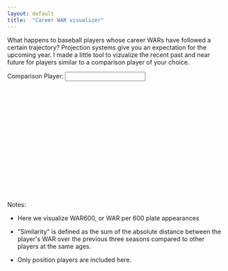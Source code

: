 ```yaml
---
layout: default
title:  "Career WAR visualizer"
---
```

What happens to baseball players whose career WARs have followed a certain trajectory? Projection systems give you an expectation for the upcoming year. I made a little tool to vizualize the recent past and near future for players similar to a comparison player of your choice.

<style>
    .baseline {
        fill: none;
        stroke: red;
        stroke-linejoin: round;
        stroke-linecap: round;
        stroke-width: 4.5;
    }
    .similar {
        fill: none;
        stroke: #999999;
        stroke-linejoin: round;
        stroke-linecap: round;
        stroke-width: 2;
    }

    .svg-container{
         display: inline-block;
         position: relative;
         width: 100%;
         vertical-align: middle; /* top | middle | bottom ... do what you want */
    }

    .my-svg{ /* svg into : object, img or inline */
        display: block;
        position: absolute;
        top: 0;
        left: 0;
        width: 100%; /* only required for <img /> */
    }
    form {
        display:inline;
    }
    text {
        font-size:20px;
    }
</style>

<div>Comparison Player: 
<form id="playerForm">
    <input type="text" id="inputPlayerName">
</form>
</div>
<div class="svg-container">
    <svg preserveAspectRatio="xMinYMin meet" viewBox="0 0 960 500">
    </svg>
</div>

<link rel="stylesheet" href="{{"/public/css/auto-complete.css" | relative_url }}">
<script src="https://d3js.org/d3.v4.min.js"></script>
<script src="{{"/public/js/auto-complete.min.js" | relative_url }}"></script>
<script type="text/javascript">
    var svg = d3.select("svg"),
    margin = {top: 20, right: 20, bottom: 30, left: 50},
    width = 960 - margin.left - margin.right,
    height = 500 - margin.top - margin.bottom,
    g = svg.append("g").attr("transform", "translate(" + margin.left + "," + margin.top + ")"),
    players;
    
    var x = d3.scaleLinear()
        .domain([28, 33])
        .rangeRound([0, width]);
    var y = d3.scaleLinear()
            .domain([-2, 10])
            .rangeRound([height, 0]);

    g.append("g")
        .attr("class", "xaxis")
        .attr("transform", "translate(0," + height + ")")
        .call(d3.axisBottom(x).ticks(5).tickFormat(d3.format(".0f")));
    
    g.append("g")
        .call(d3.axisLeft(y))
        .append("text")
        .attr("fill", "#000")
        .attr("transform", "rotate(-90)")
        .attr("y", 6)
        .attr("dy", ".71em")
        .attr("text-anchor", "end")
        .text("WAR600");


    function compareTo(baseId){
        // update for future years
        const comparisonYear = 2017;
        // could be changed via UI
        const yearsToConsider = 3;

        var baselinePlayer = players.find((d) => d.key == baseId);

        // look back number of years requested
        const minAge = (baselinePlayer.values[0].Age - baselinePlayer.values[0].Season +
                         comparisonYear - yearsToConsider + 1);
        // two years past comparison year
        const maxAge = minAge + yearsToConsider+1;
        // only want to compare to players with an appropriate future
        comparable = players.filter((player)=> player.values.some((obj)=>obj.Age == maxAge));
        // add in original player
        comparable.push(baselinePlayer)
        // calculate difference for comparables and add to object
        comparable = comparable.map(function(player){
            player.difference = difference(baselinePlayer, player, minAge, maxAge);
            return player
        });
        
        // take twenty most similar players
        var similar = comparable.sort((player1,player2) => player1.difference-player2.difference).slice(0, 21);
        
        // sort by Age for graphing
        similar = similar.map((player) => {
            player.values = player.values.sort((year1, year2) => year1.Age - year2.Age);
            return player;
            });
        
        // create x scale from minimum age to maximum age
        x = d3.scaleLinear()
            .domain([minAge, maxAge])
            .rangeRound([0, width]);

        // line function based on defined x and y scales
        line = d3.line()
            .x((d) => x(d.Age))
            .y((d) => y(d.WAR600));

        // update axis
        g.select(".xaxis")
            .call(d3.axisBottom(x).ticks(yearsToConsider+2).tickFormat(d3.format(".0f")));

        // update selection for similar players
        var similarSelection = g.selectAll("path.similar")
            .data(similar.slice(1,21));
        
        // update selection for baseline player
        var baselineSelection = g.selectAll("path.baseline")
            .data(similar.slice(0,1));

        // remove outgoing data
        similarSelection.exit().remove();
        baselineSelection.exit().remove();

        // for new similar players, draw lines
        // opacity depends exponentially on similarity
        similarSelection
            .enter()
            .append("path")
            .attr("class", "similar")
            .merge(similarSelection)
            .attr("d", (d) => line(d.values.filter((d)=>d.Age >= minAge && d.Age <= maxAge)))
            .style("stroke-opacity", (d)=>1.54*Math.exp(-d.difference*1.74));

        // draw new baseline player
        baselineSelection
            .enter()
            .append("path")
            .attr("class", "baseline")
            .merge(baselineSelection)
            .attr("d", (d) => line(d.values.filter((d)=>d.Age >= minAge && d.Age <= maxAge)));
    }
    
    function difference(baselinePlayer, comparisonPlayer, minAge, maxAge){
        const mostRecentAge = (maxAge - 2);
        totalDiff = baselinePlayer.values.reduce((runningTotal, currentObj) => {
            baselineAge = currentObj.Age;
            if (baselineAge >= minAge && baselineAge <= maxAge){
                correspondingPlayerYear = comparisonPlayer.values.find((d)=>d.Age == baselineAge);
                var currentDiff = Math.abs(+currentObj.WAR600 - 
                    (correspondingPlayerYear ? +correspondingPlayerYear.WAR600 : 0));
                if (baselineAge == mostRecentAge){
                    currentDiff = currentDiff * 0.6;
                } else if (baselineAge == mostRecentAge - 1){
                    currentDiff = currentDiff * 0.3;
                } else if (baselineAge == mostRecentAge - 2){
                    currentDiff = currentDiff * 0.1;
                }
            } else {
                currentDiff = 0;
            }
            
            return runningTotal + currentDiff;
        }, 0);

        return totalDiff;
    }

    document.addEventListener("DOMContentLoaded", function(){
            // Handler when the DOM is fully loaded

            d3.csv("seasons.csv", function(data){
                // create array of players indexed by playerid
            players = d3.nest()
                        .key((d)=>d.playerid)
                        .entries(data);
            // calculate WAR600 for each player-year
            players = players.map((playerObject) => {
                playerObject.values = playerObject.values.map((year) => {
                    year.WAR600 = (+year.WAR / + year.PA) * 600;
                    return year;
                })
                return playerObject;
            });

            // players who have a recent season can be chosen for comparison
            var recentPlayers = players.filter((player) => player.values.some((d)=>d.Season == "2017"));
            // get name out of one of the seasons for player
            recentPlayers = recentPlayers.map((d) => ({id: d.key, Name: d.values[0].Name}));
            
            // create autoComplete based on player names
            new autoComplete({
                selector: '#inputPlayerName',
                minChars: 2,
                source: function(term, suggest){
                    term = term.toLowerCase();
                    var matches = [];
                    for (i=0; i<recentPlayers.length; i++) {
                        if (~recentPlayers[i].Name.toLowerCase().indexOf(term)) {
                            matches.push(recentPlayers[i]);
                        }
                    }
                    suggest(matches);
                },
                // render options in autocomplete with player name and player id as attribute
                renderItem: function (item, search){
                        search = search.replace(/[-\/\\^$*+?.()|[\]{}]/g, '\\$&');
                        var re = new RegExp("(" + search.split(' ').join('|') + ")", "gi");
                        return '<div class="autocomplete-suggestion" data-id="' +
                                item.id + '" data-name="' + item.Name + '" data-val="' + 
                                search + '">'+item.Name.replace(re, "<b>$1</b>")+'</div>';
                    },
                // upon selection, get player name and call function to compare others to player
                onSelect: function(e, term, item){
                        playerid = +item.getAttribute('data-id');
                        document.getElementById("inputPlayerName").value = item.textContent;
                        compareTo(playerid);
                    }
            });
        });

    });

</script>

Notes: 

- Here we visualize WAR600, or WAR per 600 plate appearances

- "Similarity" is defined as the sum of the absolute distance between the player's WAR over the previous three seasons compared to other players at the same ages.

- Only position players are included here.
